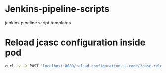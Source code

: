 # Jenkins-pipeline-scripts
jenkins pipeline script templates

# Reload jcasc configuration inside pod
```bash
curl -v -X POST "localhost:8080/reload-configuration-as-code/?casc-reload-token=$POD_NAME"
```
